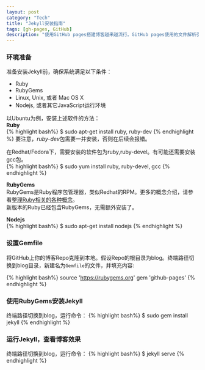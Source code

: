 ```yaml
---
layout: post    
category: "Tech"   
title: "Jekyll安装指南"      
tags: [gh-pages, GitHub]
description: "使用GitHub pages搭建博客越来越流行。GitHub pages使用的文件解析引擎是Jekyll。在本地安装Jekyll，将自己 的博客调试合适后再推送到GitHub，会省事很多。本文介绍如何在本地安装Jekyll。"
---
```


### 环境准备
准备安装Jekyll前，确保系统满足以下条件：  

* Ruby   
* RubyGems  
* Linux, Unix, 或者 Mac OS X    
* Nodejs, 或者其它JavaScript运行环境   

以Ubuntu为例，安装上述软件的方法：  
**Ruby**  
{% highlight bash%}
$ sudo apt-get install ruby, ruby-dev
{% endhighlight %}
要注意，*ruby-dev*包需要一并安装，否则在后续会报错。   

在Redhat/Fedora下，需要安装的软件包为ruby,ruby-devel。有可能还需要安装gcc包。   
{% highlight bash%}
$ sudo yum install ruby, ruby-devel, gcc
{% endhighlight %}

**RubyGems**  
RubyGems是Ruby程序包管理器，类似Redhat的RPM。更多的概念介绍，请参看[整理Ruby相关的各种概念](http://henter.me/post/ruby-rvm-gem-rake-bundle-rails.html)。   
新版本的Ruby已经包含RubyGems，无需额外安装了。    

**Nodejs**    
{% highlight bash%}
$ sudo apt-get install nodejs
{% endhighlight %}

### 设置Gemfile
将GitHub上你的博客Repo克隆到本地。假设Repo的根目录为blog。终端路径切换到blog目录，新建名为`Gemfile`的文件，并填充内容:

{% highlight bash%}
source 'https://rubygems.org'
gem 'github-pages'
{% endhighlight %}

### 使用RubyGems安装Jekyll
终端路径切换到blog，运行命令：
{% highlight bash%}
$ sudo gem install jekyll
{% endhighlight %}

### 运行Jekyll，查看博客效果
终端路径切换到blog，运行命令：
{% highlight bash%}
$ jekyll serve
{% endhighlight %}
